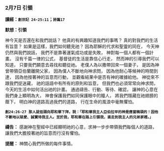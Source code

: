 

### 2月7日 引領

**讀經：`創世記 24-25:11`；`詩篇17`**

**默想：引領**

神今天是否還在和我們說話？
他真的有興趣知道我們的事嗎？
真的對我們的生活有旨意？
如果是這樣，我們如何聽見祂？
因為耶穌的代求和聖靈的同在，
今天神仍然與我們說話，
我們不是靠著運氣成功或是失敗，
神對每一個人都有一個計畫。
沒有千篇一律的公式，
基督徒的生活是靠信心行走，
然而神的引導我們可以知道，
只要我們願意去尋找和聽從祂。
老僕人為以撒帶回來一個妻子，
是因為神曾帶領亞伯蘭離開父家，
因為僕人不斷地向神求問，
因為他耐心等候神的時間到達，
因為他按著神的旨意而行動，
並觀看結果中是否有神的確據給他。
神從來不跟我們捉迷藏，
祂的話語中有所有的原則和旨意，
但我們也必須常常向神求問，
今天的生活中如何活出祂的計畫。
通過禱告、行動、等待、確認，
讓神的心意在我們身上顯明為大，
神會保護我們如同保護眼中的瞳人，
將我們隱藏在祂翅膀的蔭下，
明白神的道路高過我們的道路，
行在生命的風浪中毫無懼怕。

**`創24:26-27 那人就低頭向耶和華下拜，說：「耶和華我主人亞伯拉罕的神是應當稱頌的！因他不斷地以慈愛、誠實待我主人。至於我，耶和華在路上引領我，直走到我主人的兄弟家裡。」`**

**禱告：**
感謝神在聖經中已經顯明祂的心意，求神一步步帶領我們每個人的道路，讓我們大膽按著祂的旨意而行沒有懼怕。

**提醒：**
神關心我們所做的每件事情。
